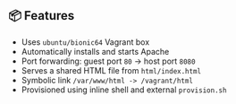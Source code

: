 ## 📦 Features

- Uses `ubuntu/bionic64` Vagrant box
- Automatically installs and starts Apache
- Port forwarding: guest port `80` → host port `8080`
- Serves a shared HTML file from `html/index.html`
- Symbolic link `/var/www/html -> /vagrant/html`
- Provisioned using inline shell and external `provision.sh`